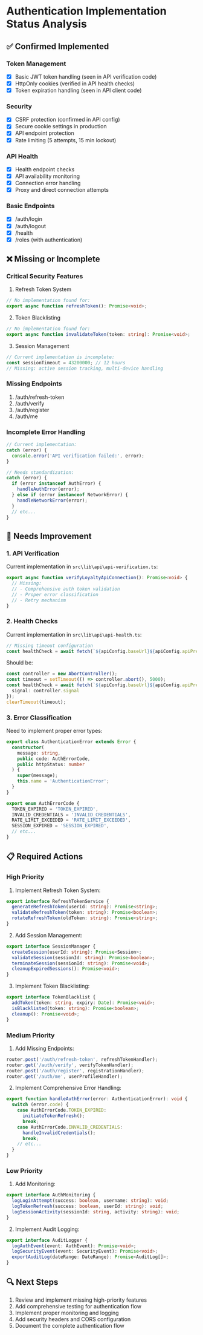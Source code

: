 # Authentication Implementation Status Analysis

## ✅ Confirmed Implemented

### Token Management
- [x] Basic JWT token handling (seen in API verification code)
- [x] HttpOnly cookies (verified in API health checks)
- [x] Token expiration handling (seen in API client code)

### Security
- [x] CSRF protection (confirmed in API config)
- [x] Secure cookie settings in production
- [x] API endpoint protection
- [x] Rate limiting (5 attempts, 15 min lockout)

### API Health
- [x] Health endpoint checks
- [x] API availability monitoring
- [x] Connection error handling
- [x] Proxy and direct connection attempts

### Basic Endpoints
- [x] /auth/login
- [x] /auth/logout
- [x] /health
- [x] /roles (with authentication)

## ❌ Missing or Incomplete

### Critical Security Features
1. Refresh Token System
```typescript
// No implementation found for:
export async function refreshToken(): Promise<void>;
```

2. Token Blacklisting
```typescript
// No implementation found for:
export async function invalidateToken(token: string): Promise<void>;
```

3. Session Management
```typescript
// Current implementation is incomplete:
const sessionTimeout = 43200000; // 12 hours
// Missing: active session tracking, multi-device handling
```

### Missing Endpoints
1. /auth/refresh-token
2. /auth/verify
3. /auth/register
4. /auth/me

### Incomplete Error Handling
```typescript
// Current implementation:
catch (error) {
  console.error('API verification failed:', error);
}

// Needs standardization:
catch (error) {
  if (error instanceof AuthError) {
    handleAuthError(error);
  } else if (error instanceof NetworkError) {
    handleNetworkError(error);
  }
  // etc...
}
```

## 🔄 Needs Improvement

### 1. API Verification
Current implementation in `src\lib\api\api-verification.ts`:
```typescript
export async function verifyLoyaltyApiConnection(): Promise<void> {
  // Missing:
  // - Comprehensive auth token validation
  // - Proper error classification
  // - Retry mechanism
}
```

### 2. Health Checks
Current implementation in `src\lib\api\api-health.ts`:
```typescript
// Missing timeout configuration
const healthCheck = await fetch(`${apiConfig.baseUrl}${apiConfig.apiPrefix}/health`);
```

Should be:
```typescript
const controller = new AbortController();
const timeout = setTimeout(() => controller.abort(), 5000);
const healthCheck = await fetch(`${apiConfig.baseUrl}${apiConfig.apiPrefix}/health`, {
  signal: controller.signal
});
clearTimeout(timeout);
```

### 3. Error Classification
Need to implement proper error types:
```typescript
export class AuthenticationError extends Error {
  constructor(
    message: string,
    public code: AuthErrorCode,
    public httpStatus: number
  ) {
    super(message);
    this.name = 'AuthenticationError';
  }
}

export enum AuthErrorCode {
  TOKEN_EXPIRED = 'TOKEN_EXPIRED',
  INVALID_CREDENTIALS = 'INVALID_CREDENTIALS',
  RATE_LIMIT_EXCEEDED = 'RATE_LIMIT_EXCEEDED',
  SESSION_EXPIRED = 'SESSION_EXPIRED',
  // etc...
}
```

## 📋 Required Actions

### High Priority
1. Implement Refresh Token System:
```typescript
export interface RefreshTokenService {
  generateRefreshToken(userId: string): Promise<string>;
  validateRefreshToken(token: string): Promise<boolean>;
  rotateRefreshToken(oldToken: string): Promise<string>;
}
```

2. Add Session Management:
```typescript
export interface SessionManager {
  createSession(userId: string): Promise<Session>;
  validateSession(sessionId: string): Promise<boolean>;
  terminateSession(sessionId: string): Promise<void>;
  cleanupExpiredSessions(): Promise<void>;
}
```

3. Implement Token Blacklisting:
```typescript
export interface TokenBlacklist {
  addToken(token: string, expiry: Date): Promise<void>;
  isBlacklisted(token: string): Promise<boolean>;
  cleanup(): Promise<void>;
}
```

### Medium Priority
1. Add Missing Endpoints:
```typescript
router.post('/auth/refresh-token', refreshTokenHandler);
router.get('/auth/verify', verifyTokenHandler);
router.post('/auth/register', registrationHandler);
router.get('/auth/me', userProfileHandler);
```

2. Implement Comprehensive Error Handling:
```typescript
export function handleAuthError(error: AuthenticationError): void {
  switch (error.code) {
    case AuthErrorCode.TOKEN_EXPIRED:
      initiateTokenRefresh();
      break;
    case AuthErrorCode.INVALID_CREDENTIALS:
      handleInvalidCredentials();
      break;
    // etc...
  }
}
```

### Low Priority
1. Add Monitoring:
```typescript
export interface AuthMonitoring {
  logLoginAttempt(success: boolean, username: string): void;
  logTokenRefresh(success: boolean, userId: string): void;
  logSessionActivity(sessionId: string, activity: string): void;
}
```

2. Implement Audit Logging:
```typescript
export interface AuditLogger {
  logAuthEvent(event: AuthEvent): Promise<void>;
  logSecurityEvent(event: SecurityEvent): Promise<void>;
  exportAuditLog(dateRange: DateRange): Promise<AuditLog[]>;
}
```

## 🔍 Next Steps

1. Review and implement missing high-priority features
2. Add comprehensive testing for authentication flow
3. Implement proper monitoring and logging
4. Add security headers and CORS configuration
5. Document the complete authentication flow